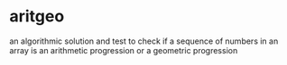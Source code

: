 # aritgeo
an algorithmic solution and test  to check if a sequence of numbers in an array is an arithmetic progression or a geometric progression
